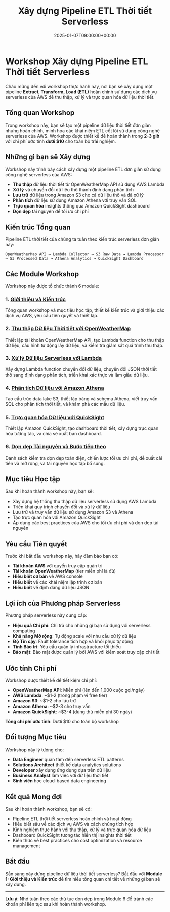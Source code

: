 ﻿---
title: "Xây dựng Pipeline ETL Thời tiết Serverless"
date: 2025-01-07T09:00:00+00:00
weight: 1
chapter: false
---

# Workshop Xây dựng Pipeline ETL Thời tiết Serverless

Chào mừng đến với workshop thực hành này, nơi bạn sẽ xây dựng một pipeline **Extract, Transform, Load (ETL)** hoàn chỉnh sử dụng các dịch vụ serverless của AWS để thu thập, xử lý và trực quan hóa dữ liệu thời tiết.

## Tổng quan Workshop

Trong workshop này, bạn sẽ tạo một pipeline dữ liệu thời tiết đơn giản nhưng hoàn chỉnh, minh họa các khái niệm ETL cốt lõi sử dụng công nghệ serverless của AWS. Workshop được thiết kế để hoàn thành trong **2-3 giờ** với chi phí ước tính **dưới $10** cho toàn bộ trải nghiệm.

## Những gì bạn sẽ Xây dựng

Workshop này trình bày cách xây dựng một pipeline ETL đơn giản sử dụng công nghệ serverless của AWS:

- **Thu thập** dữ liệu thời tiết từ OpenWeatherMap API sử dụng AWS Lambda
- **Xử lý** và chuyển đổi dữ liệu thô thành định dạng phân tích
- **Lưu trữ** dữ liệu trong Amazon S3 cho cả dữ liệu thô và đã xử lý
- **Phân tích** dữ liệu sử dụng Amazon Athena với truy vấn SQL
- **Trực quan hóa** insights thông qua Amazon QuickSight dashboard
- **Dọn dẹp** tài nguyên để tối ưu chi phí

## Kiến trúc Tổng quan

Pipeline ETL thời tiết của chúng ta tuân theo kiến trúc serverless đơn giản này:

```
OpenWeatherMap API → Lambda Collector → S3 Raw Data → Lambda Processor → S3 Processed Data → Athena Analytics → QuickSight Dashboard
```

## Các Module Workshop

Workshop này được tổ chức thành 6 module:

### 1. [Giới thiệu và Kiến trúc](1-introduction/)

Tổng quan workshop và mục tiêu học tập, thiết kế kiến trúc và giới thiệu các dịch vụ AWS, yêu cầu tiên quyết và thiết lập.

### 2. [Thu thập Dữ liệu Thời tiết với OpenWeatherMap](2-data-collection-openweathermap/)

Thiết lập tài khoản OpenWeatherMap API, tạo Lambda function cho thu thập dữ liệu, cấu hình tự động lấy dữ liệu, và kiểm tra giám sát quá trình thu thập.

### 3. [Xử lý Dữ liệu Serverless với Lambda](3-serverless-processing-lambda/)

Xây dựng Lambda function chuyển đổi dữ liệu, chuyển đổi JSON thời tiết thô sang định dạng phân tích, triển khai xác thực và làm giàu dữ liệu.

### 4. [Phân tích Dữ liệu với Amazon Athena](4-data-storage-solutions/)

Tạo cấu trúc data lake S3, thiết lập bảng và schema Athena, viết truy vấn SQL cho phân tích thời tiết, và khám phá các mẫu dữ liệu.

### 5. [Trực quan hóa Dữ liệu với QuickSight](5-analytics-visualization/)

Thiết lập Amazon QuickSight, tạo dashboard thời tiết, xây dựng trực quan hóa tương tác, và chia sẻ xuất bản dashboard.

### 6. [Dọn dẹp Tài nguyên và Bước tiếp theo](6-cleanup-next-steps/)

Danh sách kiểm tra dọn dẹp toàn diện, chiến lược tối ưu chi phí, đề xuất cải tiến và mở rộng, và tài nguyên học tập bổ sung.

## Mục tiêu Học tập

Sau khi hoàn thành workshop này, bạn sẽ:

- Xây dựng hệ thống thu thập dữ liệu serverless sử dụng AWS Lambda
- Triển khai quy trình chuyển đổi và xử lý dữ liệu
- Lưu trữ và truy vấn dữ liệu sử dụng Amazon S3 và Athena
- Tạo trực quan hóa với Amazon QuickSight
- Áp dụng các best practices của AWS cho tối ưu chi phí và dọn dẹp tài nguyên

## Yêu cầu Tiên quyết

Trước khi bắt đầu workshop này, hãy đảm bảo bạn có:

- **Tài khoản AWS** với quyền truy cập quản trị
- **Tài khoản OpenWeatherMap** (tier miễn phí là đủ)
- **Hiểu biết cơ bản** về AWS console
- **Hiểu biết** về các khái niệm lập trình cơ bản
- **Hiểu biết** về định dạng dữ liệu JSON

## Lợi ích của Phương pháp Serverless

Phương pháp serverless này cung cấp:

- **Hiệu quả Chi phí**: Chỉ trả cho những gì bạn sử dụng với serverless computing
- **Khả năng Mở rộng**: Tự động scale với nhu cầu xử lý dữ liệu
- **Độ Tin cậy**: Fault tolerance tích hợp và khôi phục tự động
- **Tính Bảo trì**: Yêu cầu quản lý infrastructure tối thiểu
- **Bảo mật**: Bảo mật được quản lý bởi AWS với kiểm soát truy cập chi tiết

## Ước tính Chi phí

Workshop được thiết kế để tiết kiệm chi phí:

- **OpenWeatherMap API**: Miễn phí (lên đến 1,000 cuộc gọi/ngày)
- **AWS Lambda**: ~$1-2 (trong phạm vi free tier)
- **Amazon S3**: ~$1-2 cho lưu trữ
- **Amazon Athena**: ~$2-3 cho truy vấn
- **Amazon QuickSight**: ~$3-4 (dùng thử miễn phí 30 ngày)

**Tổng chi phí ước tính**: Dưới $10 cho toàn bộ workshop

## Đối tượng Mục tiêu

Workshop này lý tưởng cho:

- **Data Engineer** quan tâm đến serverless ETL patterns
- **Solutions Architect** thiết kế data analytics solutions
- **Developer** xây dựng ứng dụng dựa trên dữ liệu
- **Business Analyst** làm việc với dữ liệu thời tiết
- **Sinh viên** học cloud-based data engineering

## Kết quả Mong đợi

Sau khi hoàn thành workshop, bạn sẽ có:

- Pipeline ETL thời tiết serverless hoàn chỉnh và hoạt động
- Hiểu biết sâu về các dịch vụ AWS và cách chúng tích hợp
- Kinh nghiệm thực hành với thu thập, xử lý và trực quan hóa dữ liệu
- Dashboard QuickSight tương tác hiển thị insights thời tiết
- Kiến thức về best practices cho cost optimization và resource management

## Bắt đầu

Sẵn sàng xây dựng pipeline dữ liệu thời tiết serverless? Bắt đầu với **Module 1: Giới thiệu và Kiến trúc** để tìm hiểu tổng quan chi tiết về những gì bạn sẽ xây dựng.

---

**Lưu ý**: Nhớ tuân theo các thủ tục dọn dẹp trong Module 6 để tránh các khoản phí liên tục sau khi hoàn thành workshop.
